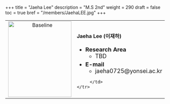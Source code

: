 +++
title = "Jaeha Lee"
description = "M.S 2nd"
weight = 290
draft = false
toc = true
bref = "/members/JaehaLEE.jpg"
+++

<table>
    <tr>
       <td width="280" align="center" valign="top">
          <img alt="Baseline" width="200px" height="240" src="/members/JaehaLEE.jpg">
       </td>
       <td>
            <h4>Jaeha Lee (이재하)</h4>
            <ul class="member_info">
                <li style="font-size: 18px"><b>Research Area</b>
                    <ul class="interest">
                        <li style="margin-bottom: 5px">TBD</li>
                    </ul>
                </li>
                <li style="font-size: 18px"><b>E-mail</b>
                    <ul>
                        <li style="margin-bottom: 5px">jaeha0725@yonsei.ac.kr</li>
                    </ul>
                </li>
            </ul>
            
         </td>
    </tr>
</table>